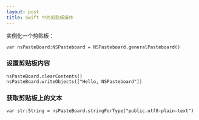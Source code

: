 ```yaml
---
layout: post
title: Swift 中的剪贴板操作
---
```


实例化一个剪贴板：

    var nsPasteBoard:NSPasteboard = NSPasteboard.generalPasteboard()

### 设置剪贴板内容

    nsPasteBoard.clearContents()
    nsPasteBoard.writeObjects(["Hello, NSPasteboard"])

### 获取剪贴板上的文本

    var str:String = nsPasteBoard.stringForType("public.utf8-plain-text")
